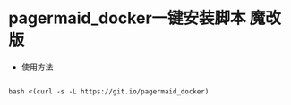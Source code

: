 # pagermaid_docker一键安装脚本 魔改版

* 使用方法

```

bash <(curl -s -L https://git.io/pagermaid_docker)

```



